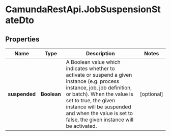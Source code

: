 # CamundaRestApi.JobSuspensionStateDto

## Properties
Name | Type | Description | Notes
------------ | ------------- | ------------- | -------------
**suspended** | **Boolean** | A Boolean value which indicates whether to activate or suspend a given instance  (e.g. process instance, job, job definition, or batch). When the value is set to true,  the given instance will be suspended and when the value is set to false,  the given instance will be activated. | [optional] 

